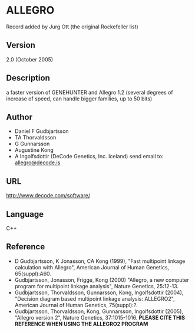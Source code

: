 # ALLEGRO
Record added by Jurg Ott (the original Rockefeller list)

## Version
2.0 (October 2005)

## Description
a faster version of GENEHUNTER and Allegro 1.2 (several degrees of increase of speed, can handle bigger families, up to 50 bits)

## Author
* Daniel F Gudbjartsson
* TA Thorvaldsson
* G Gunnarsson
* Augustine Kong
* A Ingolfsdottir (DeCode Genetics, Inc. Iceland) send email to: allegro@decode.is

## URL
http://www.decode.com/software/

## Language
C++

## Reference
* D Gudbjartsson, K Jonasson, CA Kong (1999), "Fast multipoint linkage calculation with Allegro", American Journal of Human Genetics, 65(suppl):A60.
* Gudbjartsson, Jonasson, Frigge, Kong (2000) "Allegro, a new computer program for multipoint linkage analysis", Nature Genetics, 25:12-13.
* Gudbjartsson, Thorvaldsson, Gunnarsson, Kong, Ingolfsdottir (2004), "Decision diagram based multipoint linkage analysis: ALLEGRO2", American Journal of Human Genetics, 75(suppl):?.
* Gudbjartsson, Thorvaldsson, Kong, Gunnarsson, Ingolfsdottir (2005), "Allegro version 2", Nature Genetics, 37:1015-1016\. **PLEASE CITE THIS REFERENCE WHEN USING THE ALLEGRO2 PROGRAM**
